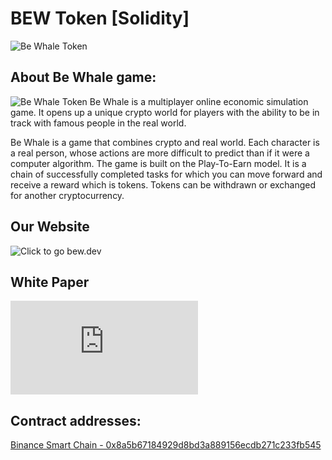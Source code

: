 # BEW Token [Solidity]

![Be Whale Token](https://bew.dev/img/be-whale-coin.png)

## About Be Whale game:
![Be Whale Token](https://bew.dev/img/adv-header.png)
Be Whale is a multiplayer online economic simulation game. It opens up a unique crypto world for players with the ability to be in track with famous people in the real world.

Be Whale is a game that combines crypto and real world. Each character is a real person, whose actions are more difficult to predict than if it were a computer algorithm. The game is built on the Play-To-Earn model. It is a chain of successfully completed tasks for which you can move forward and receive a reward which is tokens. Tokens can be withdrawn or exchanged for another cryptocurrency.

## Our Website
![Сlick to go bew.dev](https://bew.dev/)

## White Paper
![Our white paper version 1.0 - click to read](https://bew.dev/BeWhale_WhitePaper_v1.0_En.pdf)

## Contract addresses:
[Binance Smart Chain - 0x8a5b67184929d8bd3a889156ecdb271c233fb545](https://bscscan.com/token/0x8a5b67184929d8bd3a889156ecdb271c233fb545)
